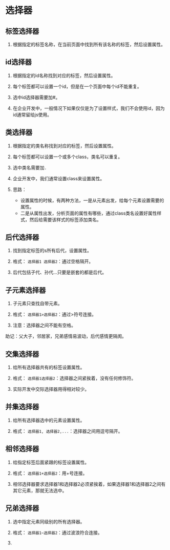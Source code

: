 # 选择器

## 标签选择器

1. 根据指定的标签名称，在当前页面中找到所有该名称的标签，然后设置属性。

## id选择器

1. 根据指定的id名称找到对应的标签，然后设置属性。

2. 每个标签都可以设置一个id，但是在一个页面中每个id不能重复。

3. 选中id选择器需要加#。

4. 在企业开发中，一般情况下如果仅仅是为了设置样式，我们不会使用id，因为id通常留给js使用。

## 类选择器

1. 根据指定的类名称找到对应的标签，然后设置属性。

2. 每个标签都可以设置一个或多个class，类名可以重复。

3. 选中类名需要加`.`

4. 企业开发中，我们通常设置class来设置属性。

5. 思路：
    - 设置属性的时候，有两种方法，一是从元素出发，给每个元素设置需要的属性。
    - 二是从属性出发，分析页面的属性有哪些，通过class类名设置好属性样式，然后给需要该样式的标签添加类名。

## 后代选择器

1. 找到指定标签的s所有后代，设置属性。

2. 格式： `选择器1 选择器2`：通过空格隔开。

3. 后代包括子代、孙代...只要是嵌套的都是后代。

## 子元素选择器

1. 子元素只查找自带元素。

2. 格式： `选择器1>选择器2`：通过>符号连接。

3. 注意：选择器之间不能有空格。

助记：父大子，邻居家，兄弟感情易波动，后代感情更隔阂。

## 交集选择器

1. 给所有选择器共有的标签设置属性。

2. 格式： `选择器1选择器2`：选择器之间紧挨着，没有任何修饰符。

3. 实际开发中交际选择器用得相对较少。

## 并集选择器

1. 给所有选择器选中的元素设置属性。

2. 格式： `选择器1, 选择器2,...`：选择器之间用逗号隔开。

## 相邻选择器

1. 给指定标签后面紧跟的标签设置属性。

2. 格式： `选择器1+选择器2`：用+号连接。

3. 相邻选择器要求选择器1和选择器2必须紧挨着，如果选择器1和选择器2之间有其它元素，那就无法选中。

## 兄弟选择器

1. 选中指定元素同级别的所有选择器。

2. 格式： `选择器1~选择器2`：通过波浪符合连接。

3. 


